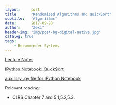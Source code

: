 ```yaml
---
layout:     post
title:      "Randomized Algorithms and QuickSort"
subtitle:   "Algorithms"
date:       2017-09-28
author:     "Zexi"
header-img: "img/post-bg-digital-native.jpg"
catalog: true
tags:
    - Recommender Systems
---
```


[Lecture Notes](https://zexihan.com/blog/docs/algorithms/CS161Lecture04.pdf)

[IPython Notebook: QuickSort](https://zexihan.com/blog/docs/algorithms/lecture5_quicksort.html)

[auxiliary .py file for IPython Notebook](https://zexihan.com/blog/docs/algorithms/auxFileLecture5.py)

Relevant reading:

* CLRS Chapter 7 and 5.1,5.2,5.3.